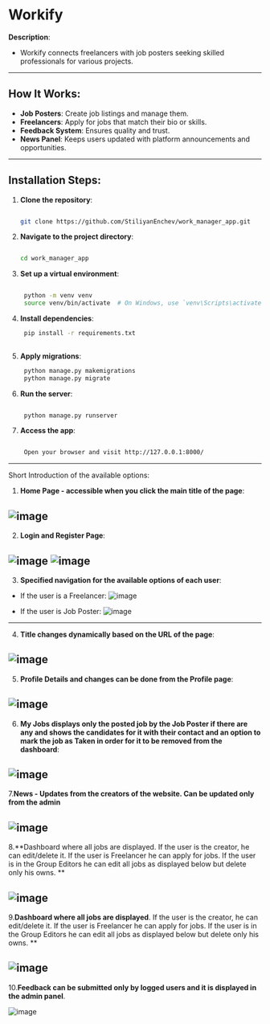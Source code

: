 # **Workify**

**Description**:  
- Workify connects freelancers with job posters seeking skilled professionals for various projects.


---

## **How It Works**:
- **Job Posters**: Create job listings and manage them.
- **Freelancers**: Apply for jobs that match their bio or skills.
- **Feedback System**: Ensures quality and trust.
- **News Panel**: Keeps users updated with platform announcements and opportunities.

---

## **Installation Steps**:

1. **Clone the repository**:
   ```bash
   
   git clone https://github.com/StiliyanEnchev/work_manager_app.git
   ```
2. **Navigate to the project directory**:
   ```bash
   
   cd work_manager_app
    ```

3. **Set up a virtual environment**:
   ```bash

    python -m venv venv
    source venv/bin/activate  # On Windows, use `venv\Scripts\activate`
    ```

4. **Install dependencies**:
   ```bash
    pip install -r requirements.txt
  
   ```

5. **Apply migrations**:
   ```bash
    python manage.py makemigrations
    python manage.py migrate
   ```

6. **Run the server**:
   ```bash
   
    python manage.py runserver
   ```

6. **Access the app**:
   ```bash

    Open your browser and visit http://127.0.0.1:8000/
   ```

---

Short Introduction of the available options: 
1. **Home Page - accessible when you click the main title of the page**:

![image](https://github.com/user-attachments/assets/bf162666-0392-40a1-b021-69bdd8bd2406)
---

2. **Login and Register Page**:

![image](https://github.com/user-attachments/assets/49b876e2-e40a-453a-b96a-c421665abe7c)
![image](https://github.com/user-attachments/assets/08094e07-c675-4f5c-b68f-5beb7412db31)
---

3. **Specified navigation for the available options of each user**:

- If the user is a Freelancer: 
![image](https://github.com/user-attachments/assets/871f49d6-582b-4488-9c8f-10438f1df975)

- If the user is Job Poster:
![image](https://github.com/user-attachments/assets/a7f02848-3a1b-4bbc-ad03-ac099b0a90c2)
---

4. **Title changes dynamically based on the URL of the page**:

![image](https://github.com/user-attachments/assets/cf33fa5d-134c-43f8-9f91-c4cb4f2a9624)
---

5. **Profile Details and changes can be done from the Profile page**:

![image](https://github.com/user-attachments/assets/65bcaf94-9cb3-41c5-95ca-10adba720377)
---

6. **My Jobs displays only the posted job by the Job Poster if there are any and shows the candidates for it with their contact and an option to mark the job as Taken in order for it to be removed from the dashboard**:

![image](https://github.com/user-attachments/assets/a9ccd133-62ab-4493-b486-b84eb71bee8a)
---

7.**News - Updates from the creators of the website. Can be updated only from the admin**

![image](https://github.com/user-attachments/assets/a4b68a68-3554-4787-a87a-277c1bc194de)
---

8.**Dashboard where all jobs are displayed. 
If the user is the creator, he can edit/delete it. 
If the user is Freelancer he can apply for jobs. 
If the user is in the Group Editors he can edit all jobs as displayed below but delete only his owns. **

![image](https://github.com/user-attachments/assets/8e4e49b3-99c9-4dbe-ae8d-198e0f6fefcb)
---

9.**Dashboard where all jobs are displayed**. 
If the user is the creator, he can edit/delete it. 
If the user is Freelancer he can apply for jobs. 
If the user is in the Group Editors he can edit all jobs as displayed below but delete only his owns. **

![image](https://github.com/user-attachments/assets/8e4e49b3-99c9-4dbe-ae8d-198e0f6fefcb)
---

10.**Feedback can be submitted only by logged users and it is displayed in the admin panel**. 

![image](https://github.com/user-attachments/assets/7e962397-7c70-4f75-b48d-d879584be79b)



